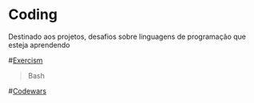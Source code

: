 # Coding
Destinado aos projetos, desafios sobre linguagens de programação que esteja aprendendo

#[Exercism](https://exercism.org/)
> Bash

#[Codewars](https://www.codewars.com/)
